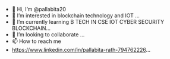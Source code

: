 - 👋 Hi, I’m @pallabita20
- 👀 I’m interested in blockchain technology and IOT ...
- 🌱 I’m currently learning B TECH IN CSE IOT CYBER SECURITY BLOCKCHAIN...
- 💞️ I’m looking to collaborate  ...
- 📫 How to reach me
- https://www.linkedin.com/in/pallabita-rath-794762226...

<!---
pallabita19/pallabita19 is a ✨ special ✨ repository because its `README.md` (this file) appears on your GitHub profile.
You can click the Preview link to take a look at your changes.
--->
